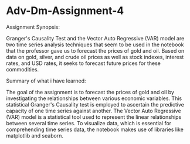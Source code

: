 # Adv-Dm-Assignment-4

Assignment Synopsis:   

Granger's Causality Test and the Vector Auto Regressive (VAR) model are two time series analysis techniques that seem to be used in the notebook that the professor gave us to forecast the prices of gold and oil. Based on data on gold, silver, and crude oil prices as well as stock indexes, interest rates, and USD rates, it seeks to forecast future prices for these commodities.


Summary of what i have learned:     

The goal of the assignment is to forecast the prices of gold and oil by investigating the relationships between various economic variables. This statistical Granger's Causality test is employed to ascertain the predictive capacity of one time series against another. The Vector Auto Regressive (VAR) model is a statistical tool used to represent the linear relationships between several time series. To visualize data, which is essential for comprehending time series data, the notebook makes use of libraries like matplotlib and seaborn.
